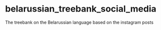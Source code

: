# belarussian_treebank_social_media

The treebank on the Belarussian language based on the instagram posts 
